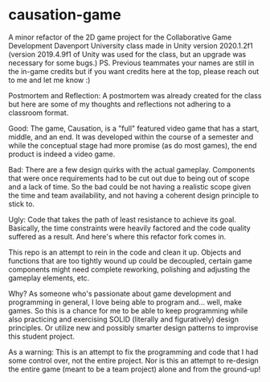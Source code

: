 # causation-game
A minor refactor of the 2D game project for the Collaborative Game Development Davenport University class made in Unity version 2020.1.2f1 (version 2019.4.9f1 of Unity was used for the class, but an upgrade was necessary for some bugs.)
PS. Previous teammates your names are still in the in-game credits but if you want credits here at the top, please reach out to me and let me know :)

Postmortem and Reflection:
A postmortem was already created for the class but here are some of my thoughts and reflections not adhering to a classroom format.

Good:
The game, Causation, is a "full" featured video game that has a start, middle, and an end. It was developed within the course of a semester and while the conceptual stage had more promise (as do most games), the end product is indeed a video game.

Bad:
There are a few design quirks with the actual gameplay. Components that were once requirements had to be cut out due to being out of scope and a lack of time. So the bad could be not having a realistic scope given the time and team availability, and not having a coherent design principle to stick to.

Ugly:
Code that takes the path of least resistance to achieve its goal. Basically, the time constraints were heavily factored and the code quality suffered as a result. And here's where this refactor fork comes in.

This repo is an attempt to rein in the code and clean it up. Objects and functions that are too tightly wound up could be decoupled, certain game components might need complete reworking, polishing and adjusting the gameplay elements, etc.

Why? As someone who's passionate about game development and programming in general, I love being able to program and... well, make games. So this is a chance for me to be able to keep programming while also practicing and exercising SOLID (literally and figuratively) design principles. Or utilize new and possibly smarter design patterns to improvise this student project.

As a warning: This is an attempt to fix the programming and code that I had some control over, not the entire project. Nor is this an attempt to re-design the entire game (meant to be a team project) alone and from the ground-up!

